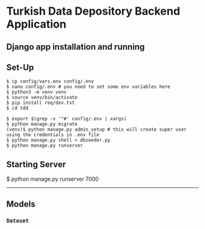 # Turkish Data Depository Backend Application

## Django app installation and running

## Set-Up 

```shell
$ cp config/vars.env config/.env
$ nano config/.env # you need to set some env variables here 
$ python3 -m venv venv
$ source venv/bin/activate
$ pip install req/dev.txt
$ cd tdd

$ export $(grep -v '^#' config/.env | xargs)
$ python manage.py migrate
(venv)$ python manage.py admin_setup # this will create super user using the credentials in .env file
$ python manage.py shell < dbseeder.py
$ python manage.py runserver
```

## Starting Server

$ python manage.py runserver 7000

---------

## Models

### `Dataset`

